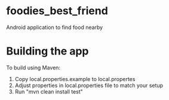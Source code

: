 foodies_best_friend
===================

Android application to find food nearby

Building the app
====================

To build using Maven:

1.  Copy local.properties.example to local.propertes
2.  Adjust properties in local.properties file to match your setup
3.  Run "mvn clean install test"
